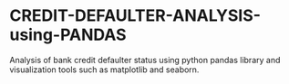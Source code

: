 # CREDIT-DEFAULTER-ANALYSIS-using-PANDAS
Analysis of bank credit defaulter status using python pandas library and visualization tools such as matplotlib and seaborn.

